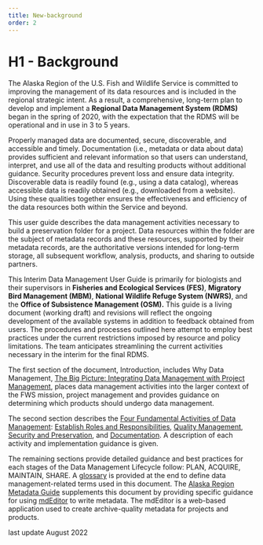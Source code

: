 ```yaml
---
title: New-background
order: 2
---
```


# H1 - Background

The Alaska Region of the U.S. Fish and Wildlife Service is committed to improving the management of its data resources and is included in the regional strategic intent.  As a result, a comprehensive, long-term plan to develop and implement a **Regional Data Management System (RDMS)** began in the spring of 2020, with the expectation that the RDMS will be operational and in use in 3 to 5 years.&#x20;

Properly managed data are documented, secure, discoverable, and accessible and timely. Documentation (i.e., metadata or data about data) provides sufficient and relevant information so that users can understand, interpret, and use all of the data and resulting products without additional guidance. Security procedures prevent loss and ensure data integrity. Discoverable data is readily found (e.g., using a data catalog), whereas accessible data is readily obtained (e.g., downloaded from a website). Using these qualities together ensures the effectiveness and efficiency of the data resources both within the Service and beyond.&#x20;

This user guide describes the data management activities necessary to build a preservation folder for a project. Data resources within the folder are the subject of metadata records and these resources, supported by their metadata records, are the authoritative versions intended for long-term storage, all subsequent workflow, analysis, products, and sharing to outside partners. &#x20;

This Interim Data Management User Guide is primarily for biologists and their supervisors in **Fisheries and Ecological Services (FES)**, **Migratory Bird Management (MBM)**, **National Wildlife Refuge System (NWRS)**, and the **Office of Subsistence Management (OSM).** This guide is a living document (working draft) and revisions will reflect the ongoing development of the available systems in addition to feedback obtained from users. The procedures and processes outlined here attempt to employ best practices under the current restrictions imposed by resource and policy limitations.  The team anticipates streamlining the current activities necessary in the interim for the final RDMS.

The first section of the document, Introduction, includes Why Data Management, [The Big Picture: Integrating Data Management with Project Management](the-big-picture-integrating-data-management-with-project-management.md), places data management activities into the larger context of the FWS mission, project management and provides guidance on determining which products should undergo data management.&#x20;

The second section describes the [Four Fundamental Activities of Data Management](/four-fundamental-activities-of-data-management/): [Establish Roles and Responsibilities](../four-fundamental-activities-of-data-management/establish-roles-and-responsibilities.md), [Quality Management](/four-fundamental-activities-of-data-management/quality-management.md), [Security and Preservation](/four-fundamental-activities-of-data-management/security-and-preservation.md), and [Documentation](../four-fundamental-activities-of-data-management/documentation.md). A description of each activity and implementation guidance is given.

The remaining sections provide detailed guidance and best practices for each stages of the Data Management Lifecycle follow:  PLAN, ACQUIRE, MAINTAIN, SHARE.  A [glossary](/appendix/glossary.md) is provided at the end to define data management-related terms used in this document. The [Alaska Region Metadata Guide](https://ak-region-dst.gitbook.io/alaska-region-mdeditor-interim-user-guide/) supplements this document by providing specific guidance for using [mdEditor](https://www.mdeditor.org) to write metadata. The mdEditor is a web-based application used to create archive-quality metadata for projects and products.

last update August 2022
